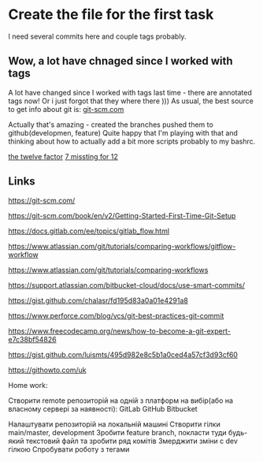 # Create the file for the first task

I need several commits here and couple tags probably.

## Wow, a lot have chnaged since I worked with tags

A lot have changed since I worked with tags last time - there are annotated tags now!
Or i just forgot that they where there )))
As usual, the best source to get info about git is:
[git-scm.com](https://git-scm.com/book/en/v2/Git-Basics-Tagging)

Actually that's amazing - created the branches pushed them to github(developmen, feature)
Quite happy that I'm playing with that and thinking about how to actually add a bit more
scripts probably to my bashrc.

[the twelve factor](https://12factor.net/)
[7 missting for 12](https://www.ibm.com/cloud/blog/7-missing-factors-from-12-factor-applications)

## Links

https://git-scm.com/

https://git-scm.com/book/en/v2/Getting-Started-First-Time-Git-Setup  

https://docs.gitlab.com/ee/topics/gitlab_flow.html

https://www.atlassian.com/git/tutorials/comparing-workflows/gitflow-workflow 

https://www.atlassian.com/git/tutorials/comparing-workflows 

https://support.atlassian.com/bitbucket-cloud/docs/use-smart-commits/ 

https://gist.github.com/chalasr/fd195d83a0a01e4291a8

https://www.perforce.com/blog/vcs/git-best-practices-git-commit 

https://www.freecodecamp.org/news/how-to-become-a-git-expert-e7c38bf54826 

https://gist.github.com/luismts/495d982e8c5b1a0ced4a57cf3d93cf60 

https://githowto.com/uk

Home work:

Створити remote репозиторій на одній з платформ на вибір(або на власному сервері за наявності):
GitLab
GitHub
Bitbucket

Налаштувати репозиторій на локальній машині
Створити гілки main/master, development
Зробити feature branch, покласти туди будь-який текстовий файл та зробити ряд комітів
Змерджити зміни с dev гілкою
Спробувати роботу з тегами
